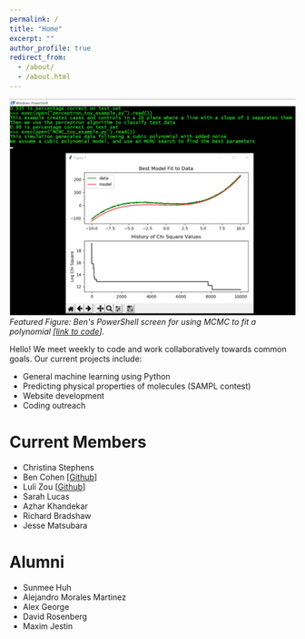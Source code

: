 ```yaml
---
permalink: /
title: "Home"
excerpt: ""
author_profile: true
redirect_from:
  - /about/
  - /about.html
---
```

![Polynomial](/images/polynomial.png)
_Featured Figure: Ben's PowerShell screen for using MCMC to fit a polynomial [[link to code](https://github.com/benja-matic/Machine-Learning/blob/master/Example_Codes/MCMC_toy_example.py)]._

Hello! We meet weekly to code and work collaboratively towards common goals. Our current projects include:

* General machine learning using Python
* Predicting physical properties of molecules (SAMPL contest)
* Website development
* Coding outreach

Current Members
======
* Christina Stephens
* Ben Cohen [[Github](https://github.com/benja-matic)]
* Luli Zou [[Github](https://github.com/lulizou)]
* Sarah Lucas
* Azhar Khandekar
* Richard Bradshaw
* Jesse Matsubara

Alumni
======
* Sunmee Huh
* Alejandro Morales Martinez
* Alex George
* David Rosenberg
* Maxim Jestin

